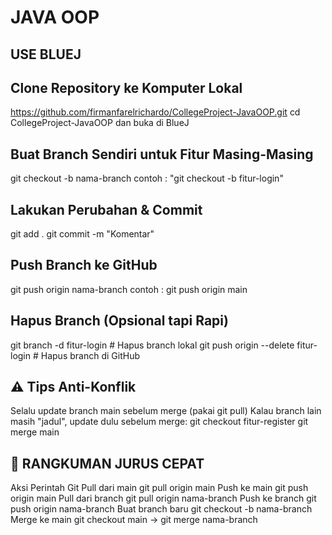 # JAVA OOP
## USE BLUEJ

## Clone Repository ke Komputer Lokal
https://github.com/firmanfarelrichardo/CollegeProject-JavaOOP.git
cd CollegeProject-JavaOOP dan buka di BlueJ

## Buat Branch Sendiri untuk Fitur Masing-Masing
git checkout -b nama-branch
contoh : "git checkout -b fitur-login"

## Lakukan Perubahan & Commit
git add .
git commit -m "Komentar"

## Push Branch ke GitHub
git push origin nama-branch
contoh : git push origin main 

## Hapus Branch (Opsional tapi Rapi)
git branch -d fitur-login         # Hapus branch lokal
git push origin --delete fitur-login   # Hapus branch di GitHub

## ⚠️ Tips Anti-Konflik
Selalu update branch main sebelum merge (pakai git pull)
Kalau branch lain masih "jadul", update dulu sebelum merge:
git checkout fitur-register
git merge main


## 🎯 RANGKUMAN JURUS CEPAT
Aksi	               Perintah Git
Pull dari main	       git pull origin main
Push ke main	       git push origin main
Pull dari branch	   git pull origin nama-branch
Push ke branch	       git push origin nama-branch
Buat branch baru	   git checkout -b nama-branch
Merge ke main	       git checkout main → git merge nama-branch
